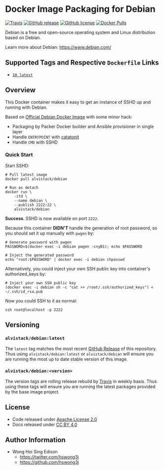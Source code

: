# Docker Image Packaging for Debian

[![Travis](https://img.shields.io/travis/com/alvistack/docker-debian.svg)](https://travis-ci.com/alvistack/docker-debian)
[![GitHub release](https://img.shields.io/github/release/alvistack/docker-debian.svg)](https://github.com/alvistack/docker-debian/releases)
[![GitHub license](https://img.shields.io/github/license/alvistack/docker-debian.svg)](https://github.com/alvistack/docker-debian/blob/master/LICENSE)
[![Docker Pulls](https://img.shields.io/docker/pulls/alvistack/debian.svg)](https://hub.docker.com/r/alvistack/debian/)

Debian is a free and open-source operating system and Linux distribution based on Debian.

Learn more about Debian: <https://www.debian.com/>

## Supported Tags and Respective `Dockerfile` Links

  - [`10`, `latest`](https://github.com/alvistack/docker-debian/blob/master/packer/10/packer.json)

## Overview

This Docker container makes it easy to get an instance of SSHD up and running with Debian.

Based on [Official Debian Docker Image](https://hub.docker.com/_/debian/) with some minor hack:

  - Packaging by Packer Docker builder and Ansible provisioner in single layer
  - Handle `ENTRYPOINT` with [catatonit](https://github.com/openSUSE/catatonit)
  - Handle `CMD` with SSHD

### Quick Start

Start SSHD:

    # Pull latest image
    docker pull alvistack/debian
    
    # Run as detach
    docker run \
        -itd \
        --name debian \
        --publish 2222:22 \
        alvistack/debian

**Success**. SSHD is now available on port `2222`.

Because this container **DIDN'T** handle the generation of root password, so you should set it up manually with `pwgen` by:

    # Generate password with pwgen
    PASSWORD=$(docker exec -i debian pwgen -cnyB1); echo $PASSWORD
    
    # Inject the generated password
    echo "root:$PASSWORD" | docker exec -i debian chpasswd

Alternatively, you could inject your own SSH public key into container's authorized\_keys by:

    # Inject your own SSH public key
    (docker exec -i debian sh -c "cat >> /root/.ssh/authorized_keys") < ~/.ssh/id_rsa.pub

Now you could SSH to it as normal:

    ssh root@localhost -p 2222

## Versioning

### `alvistack/debian:latest`

The `latest` tag matches the most recent [GitHub Release](https://github.com/alvistack/docker-debian/releases) of this repository. Thus using `alvistack/debian:latest` or `alvistack/debian` will ensure you are running the most up to date stable version of this image.

### `alvistack/debian:<version>`

The version tags are rolling release rebuild by [Travis](https://travis-ci.com/alvistack/docker-debian) in weekly basis. Thus using these tags will ensure you are running the latest packages provided by the base image project.

## License

  - Code released under [Apache License 2.0](LICENSE)
  - Docs released under [CC BY 4.0](http://creativecommons.org/licenses/by/4.0/)

## Author Information

  - Wong Hoi Sing Edison
      - <https://twitter.com/hswong3i>
      - <https://github.com/hswong3i>
